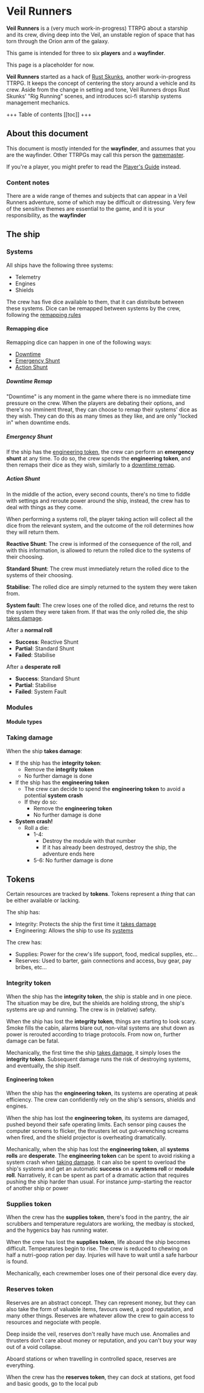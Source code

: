 # Veil Runners

**Veil Runners** is a (very much work-in-progress) TTRPG about a starship and its crew, diving deep into the Veil, an unstable region of space that has torn through the Orion arm of the galaxy.

This game is intended for three to six **players** and a **wayfinder**.

<aside>

This page is a placeholder for now.

**Veil Runners** started as a hack of [Rust Skunks](/rust-skunks), another work-in-progress TTRPG. It keeps the concept of centering the story around a vehicle and its crew. Aside from the change in setting and tone, Veil Runners drops Rust Skunks' "Rig Running" scenes, and introduces sci-fi starship systems management mechanics.
</aside>

+++ Table of contents
[[toc]]
+++

## About this document

This document is mostly intended for the **wayfinder**, and assumes that you are the wayfinder.
Other TTRPGs may call this person the [gamemaster](https://en.wikipedia.org/wiki/Gamemaster).

If you're a player, you might prefer to read the [Player's Guide](/veil-runners/players-guide) instead.

### Content notes

There are a wide range of themes and subjects that can appear in a Veil Runners adventure, some of which may be difficult or distressing. Very few of the sensitive themes are essential to the game, and it is your responsibility, as the **wayfinder** 

## The ship

### Systems

All ships have the following three systems:
- Telemetry
- Engines
- Shields

The crew has five dice available to them, that it can distribute between these systems.
Dice can be remapped between systems by the crew, following the [remapping rules](#remapping-dice)

#### Remapping dice

Remapping dice can happen in one of the following ways:
- [Downtime](#downtime-remap)
- [Emergency Shunt](#emergency-shunt)
- [Action Shunt](#action-shunt)

##### Downtime Remap

"Downtime" is any moment in the game where there is no immediate time pressure on the crew. When the players are debating their options, and there's no imminent threat, they can choose to remap their systems' dice as they wish.
They can do this as many times as they like, and are only "locked in" when downtime ends.

##### Emergency Shunt

If the ship has the [engineering token](#engineering-token), the crew can perform an **emergency shunt** at any time.
To do so, the crew spends the **engineering token**, and then remaps their dice as they wish, similarly to a [downtime remap](#downtime-remap).

##### Action Shunt

In the middle of the action, every second counts, there's no time to fiddle with settings and reroute power around the ship, instead, the crew has to deal with things as they come.

When performing a systems roll, the player taking action will collect all the dice from the relevant system, and the outcome of the roll determines how they will return them.

**Reactive Shunt**: The crew is informed of the consequence of the roll, and with this information, is allowed to return the rolled dice to the systems of their choosing.

**Standard Shunt**: The crew must immediately return the rolled dice to the systems of their choosing.

**Stabilise**: The rolled dice are simply returned to the system they were taken from.

**System fault**: The crew loses one of the rolled dice, and returns the rest to the system they were taken from. If that was the only rolled die, the ship [takes damage](#taking-damage).

After a **normal roll**
- **Success**: Reactive Shunt
- **Partial**: Standard Shunt
- **Failed**: Stabilise

After a **desperate roll**
- **Success**: Standard Shunt
- **Partial**: Stabilise
- **Failed**: System Fault

### Modules

#### Module types

### Taking damage

When the ship **takes damage**:
- If the ship has the **integrity token**:
  - Remove the **integrity token**
  - No further damage is done
- If the ship has the **engineering token**
  - The crew can decide to spend the **engineering token** to avoid a potential **system crash**
  - If they do so:
    - Remove the **engineering token**
    - No further damage is done
- **System crash!**
  - Roll a die:
    - 1-4:
      - Destroy the module with that number
      - If it has already been destroyed, destroy the ship, the adventure ends here
    - 5-6: No further damage is done

## Tokens

Certain resources are tracked by **tokens**. Tokens represent a *thing* that can be either available or lacking.

The ship has:
- Integrity: Protects the ship the first time it [takes damage](#taking-damage)
- Engineering: Allows the ship to use its [systems](#systems)

The crew has:
- Supplies: Power for the crew's life support, food, medical supplies, etc...
- Reserves: Used to barter, gain connections and access, buy gear, pay bribes, etc...

### Integrity token

When the ship has the **integrity token**, the ship is stable and in one piece. The situation may be dire, but the shields are holding strong, the ship's systems are up and running. The crew is in (relative) safety.

When the ship has lost the **integrity token**, things are starting to look scary.
Smoke fills the cabin, alarms blare out, non-vital systems are shut down as power is rerouted according to triage protocols.
From now on, further damage can be fatal.

Mechanically, the first time the ship [takes damage](#taking-damage), it simply loses the **integrity token**.
Subsequent damage runs the risk of destroying systems, and eventually, the ship itself.

#### Engineering token

When the ship has the **engineering token**, its systems are operating at peak efficiency. The crew can confidently rely on the ship's sensors, shields and engines.

When the ship has lost the **engineering token**, its systems are damaged, pushed beyond their safe operating limits. Each sensor ping causes the computer screens to flicker, the thrusters let out gut-wrenching screams when fired, and the shield projector is overheating dramatically.

Mechanically, when the ship has lost the **engineering token**, all **systems rolls** are **desperate**.
The **engineering token** can be spent to avoid risking a system crash when [taking damage](#taking-damage).
It can also be spent to overload the ship's systems and get an automatic **success** on a **systems roll** or **module roll**.
Narratively, it can be spent as part of a dramatic action that requires pushing the ship harder than usual. For instance jump-starting the reactor of another ship or power

### Supplies token

When the crew has the **supplies token**, there's food in the pantry, the air scrubbers and temperature regulators are working, the medbay is stocked, and the hygenics bay has running water.

When the crew has lost the **supplies token**, life aboard the ship becomes difficult. Temperatures begin to rise. The crew is reduced to chewing on half a nutri-goop ration per day. Injuries will have to wait until a safe harbour is found.

Mechanically, each crewmember loses one of their personal dice every day.

### Reserves token

Reserves are an abstract concept. They can represent money, but they can also take the form of valuable items, favours owed, a good reputation, and many other things. Reserves are whatever allow the crew to gain access to resources and negociate with people.

Deep inside the veil, reserves don't really have much use. Anomalies and thrusters don't care about money or reputation, and you can't buy your way out of a void collapse.

Aboard stations or when travelling in controlled space, reserves are everything.

When the crew has the **reserves token**, they can dock at stations, get food and basic goods, go to the local pub